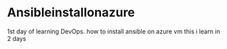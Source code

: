 # Ansibleinstallonazure
1st day of learning DevOps.
how to install ansible on azure vm this i learn in 2 days 
